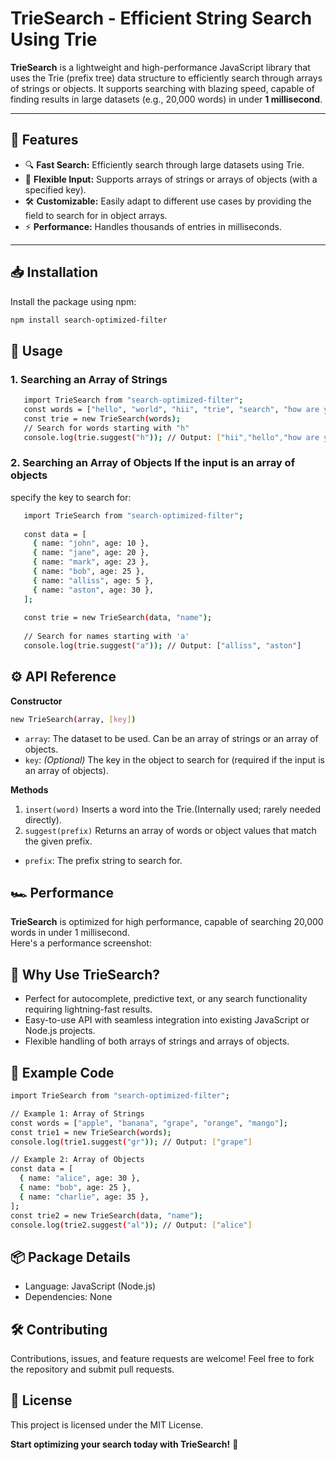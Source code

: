 # TrieSearch - Efficient String Search Using Trie

**TrieSearch** is a lightweight and high-performance JavaScript library that uses the Trie (prefix tree) data structure to efficiently search through arrays of strings or objects. It supports searching with blazing speed, capable of finding results in large datasets (e.g., 20,000 words) in under **1 millisecond**.

---

## 🚀 **Features**
- 🔍 **Fast Search:** Efficiently search through large datasets using Trie.  
- 📂 **Flexible Input:** Supports arrays of strings or arrays of objects (with a specified key).  
- 🛠 **Customizable:** Easily adapt to different use cases by providing the field to search for in object arrays.  
- ⚡ **Performance:** Handles thousands of entries in milliseconds.

---



## 📥 **Installation**
Install the package using npm:  
```bash
npm install search-optimized-filter
```



## 📘 **Usage**

### 1. Searching an Array of Strings
```bash
   import TrieSearch from "search-optimized-filter";
   const words = ["hello", "world", "hii", "trie", "search", "how are you"];
   const trie = new TrieSearch(words);
   // Search for words starting with "h"
   console.log(trie.suggest("h")); // Output: ["hii","hello","how are you"] 
```
### 2. Searching an Array of Objects If the input is an array of objects </br>
   specify the key to search for:
```bash
   import TrieSearch from "search-optimized-filter";
  
   const data = [
     { name: "john", age: 10 },
     { name: "jane", age: 20 },
     { name: "mark", age: 23 },
     { name: "bob", age: 25 },
     { name: "alliss", age: 5 },
     { name: "aston", age: 30 },
   ];
  
   const trie = new TrieSearch(data, "name");
  
   // Search for names starting with 'a'
   console.log(trie.suggest("a")); // Output: ["alliss", "aston"]

```



## ⚙️ **API Reference**

**Constructor**
```bash
new TrieSearch(array, [key])
```
- `array`: The dataset to be used. Can be an array of strings or an array of objects.
- `key`: _(Optional)_ The key in the object to search for (required if the input is an array of objects).  


**Methods**
1. `insert(word)`
Inserts a word into the Trie.(Internally used; rarely needed directly).
2. `suggest(prefix)`
Returns an array of words or object values that match the given prefix.
  - `prefix`: The prefix string to search for.



## 🏎️ **Performance**

**TrieSearch** is optimized for high performance, capable of searching 20,000 words in under 1 millisecond.  
Here\'s a performance screenshot:



## 🌟 **Why Use TrieSearch?**

- Perfect for autocomplete, predictive text, or any search functionality requiring lightning-fast results.
- Easy-to-use API with seamless integration into existing JavaScript or Node.js projects.
- Flexible handling of both arrays of strings and arrays of objects.



## 📄 **Example Code**

```bash
import TrieSearch from "search-optimized-filter";

// Example 1: Array of Strings
const words = ["apple", "banana", "grape", "orange", "mango"];
const trie1 = new TrieSearch(words);
console.log(trie1.suggest("gr")); // Output: ["grape"]

// Example 2: Array of Objects
const data = [
  { name: "alice", age: 30 },
  { name: "bob", age: 25 },
  { name: "charlie", age: 35 },
];
const trie2 = new TrieSearch(data, "name");
console.log(trie2.suggest("al")); // Output: ["alice"]

```



## 📦 **Package Details**
- Language: JavaScript (Node.js)
- Dependencies: None



## 🛠️ **Contributing**

Contributions, issues, and feature requests are welcome! Feel free to fork the repository and submit pull requests. 



## 📃 **License**

This project is licensed under the MIT License. 

**Start optimizing your search today with TrieSearch!** 🚀

